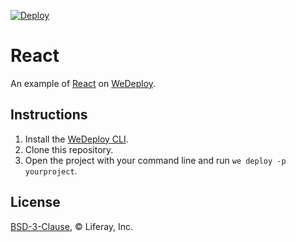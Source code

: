 [![Deploy](https://cdn.wedeploy.com/images/deploy.svg)](https://console.wedeploy.com/deploy?repo=https://github.com/wedeploy-examples/react-example)

# React

An example of [React](https://reactjs.org/) on [WeDeploy](https://wedeploy.com/).

## Instructions

1. Install the [WeDeploy CLI](https://wedeploy.com/docs/intro/using-the-command-line/).
2. Clone this repository.
3. Open the project with your command line and run `we deploy -p yourproject`.

## License

[BSD-3-Clause](./LICENSE.md), © Liferay, Inc.
